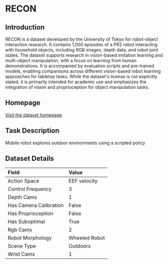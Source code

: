 # RECON


## Introduction

RECON is a dataset developed by the University of Tokyo for robot-object interaction research. It contains 1,000 episodes of a PR2 robot interacting with household objects, including RGB images, depth data, and robot joint states. The dataset supports research in vision-based imitation learning and multi-object manipulation, with a focus on learning from human demonstrations. It is accompanied by evaluation scripts and pre-trained models, enabling comparisons across different vision-based robot learning approaches for tabletop tasks. While the dataset's license is not explicitly stated, it is primarily intended for academic use and emphasizes the integration of vision and proprioception for object manipulation tasks.


## Homepage

[Visit the dataset homepage](https://sites.google.com/view/recon-robot)


## Task Description

Mobile robot explores outdoor environments using a scripted policy


## Dataset Details

| Field                            | Value                    |
|:---------------------------------|:-------------------------|
| Action Space                     | EEF velocity           |
| Control Frequency                     | 3           |
| Depth Cams                     | 1           |
| Has Camera Calibration                     | False           |
| Has Proprioception                     | False           |
| Has Suboptimal                     | True           |
| Rgb Cams                     | 2           |
| Robot Morphology                     | Wheeled Robot           |
| Scene Type                     | Outdoors           |
| Wrist Cams                     | 1           |


